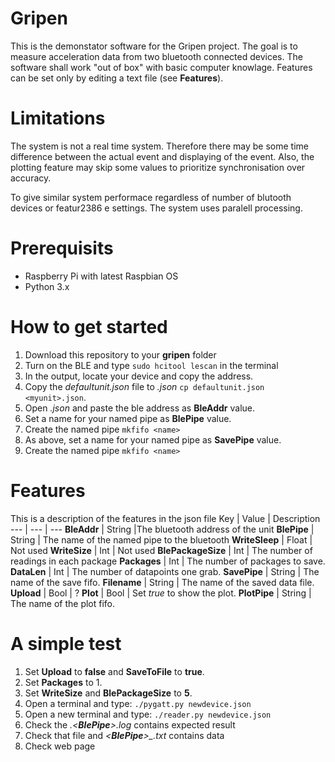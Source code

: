 # Gripen
This is the demonstator software for the Gripen project. The goal is to measure acceleration data from two bluetooth connected devices. The software shall work "out of box" with basic computer knowlage. Features can be set only by editing a text file (see __Features__). 

# Limitations
The system is not a real time system. Therefore there may be some time difference between the actual event and displaying of the event. Also, the plotting feature may skip some values to prioritize synchronisation over accuracy.

To give similar system performace regardless of number of blutooth devices or featur2386
e settings. The system uses paralell processing.  

# Prerequisits
 - Raspberry Pi with latest Raspbian OS
 - Python 3.x

# How to get started
 1. Download this repository to your __gripen__ folder
 2. Turn on the BLE and type ```sudo hcitool lescan``` in the terminal
 3. In the output, locate your device and copy the address. 
 4. Copy the *defaultunit.json* file to *<myunit>.json* ```cp defaultunit.json <myunit>.json```.
 5. Open *<myunit>.json* and paste the ble address as __BleAddr__ value.
 6. Set a name for your named pipe as __BlePipe__ value.
 7. Create the named pipe ```mkfifo <name>```
 8. As above, set a name for your named pipe as __SavePipe__ value.
 9. Create the named pipe ```mkfifo <name>```

 # Features
 This is a description of the features in the json file
 Key | Value | Description
 --- | --- | ---
  __BleAddr__ | String |The bluetooth address of the unit
  __BlePipe__ | String | The name of the named pipe to the bluetooth
  __WriteSleep__ | Float | Not used
  __WriteSize__ | Int | Not used
  __BlePackageSize__ | Int | The number of readings in each package
  __Packages__ | Int | The number of packages to save.
  __DataLen__ | Int | The number of datapoints one grab.
  __SavePipe__ | String | The name of the save fifo.
  __Filename__ | String | The name of the saved data file.
  __Upload__ | Bool | ?
  __Plot__ | Bool | Set *true* to show the plot.
  __PlotPipe__ | String | The name of the plot fifo.
 
 
# A simple test
 1. Set __Upload__ to __false__ and __SaveToFile__ to __true__.
 2. Set __Packages__ to 1. 
 3. Set __WriteSize__ and __BlePackageSize__ to __5__.
 4. Open a terminal and type: ```./pygatt.py newdevice.json```
 5. Open a new terminal and type: ```./reader.py newdevice.json```
 6. Check the *.<__BlePipe__>.log* contains expected result
 7. Check that file and *<__BlePipe__>_<unixtime>.txt* contains data
 8. Check web page
